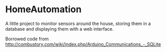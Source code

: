 HomeAutomation
==============

A little project to monitor sensors around the house, storing them in a database and displaying them with a web interface.

Borrowed code from http://combustory.com/wiki/index.php/Arduino_Communications_-_SQLite
